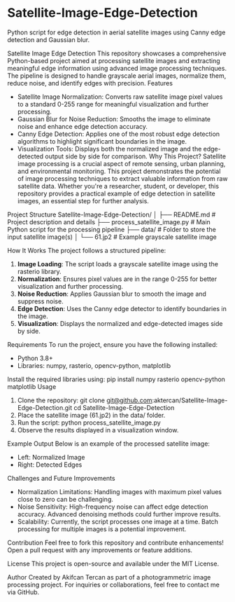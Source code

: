 # Satellite-Image-Edge-Detection
Python script for edge detection in aerial satellite images using Canny edge detection and Gaussian blur.

Satellite Image Edge Detection
This repository showcases a comprehensive Python-based project aimed at processing satellite images and extracting meaningful edge information using advanced image processing techniques. The pipeline is designed to handle grayscale aerial images, normalize them, reduce noise, and identify edges with precision.
Features
- Satellite Image Normalization: Converts raw satellite image pixel values to a standard 0-255 range for meaningful visualization and further processing.
- Gaussian Blur for Noise Reduction: Smooths the image to eliminate noise and enhance edge detection accuracy.
- Canny Edge Detection: Applies one of the most robust edge detection algorithms to highlight significant boundaries in the image.
- Visualization Tools: Displays both the normalized image and the edge-detected output side by side for comparison.
Why This Project?
Satellite image processing is a crucial aspect of remote sensing, urban planning, and environmental monitoring. This project demonstrates the potential of image processing techniques to extract valuable information from raw satellite data. Whether you're a researcher, student, or developer, this repository provides a practical example of edge detection in satellite images, an essential step for further analysis.

Project Structure
Satellite-Image-Edge-Detection/
│
├── README.md                   # Project description and details
├── process_satellite_image.py  # Main Python script for the processing pipeline
├── data/                       # Folder to store the input satellite image(s)
│   └── 61.jp2                  # Example grayscale satellite image

How It Works
The project follows a structured pipeline:
1. **Image Loading**: The script loads a grayscale satellite image using the rasterio library.
2. **Normalization**: Ensures pixel values are in the range 0-255 for better visualization and further processing.
3. **Noise Reduction**: Applies Gaussian blur to smooth the image and suppress noise.
4. **Edge Detection**: Uses the Canny edge detector to identify boundaries in the image.
5. **Visualization**: Displays the normalized and edge-detected images side by side.

Requirements
To run the project, ensure you have the following installed:
- Python 3.8+
- Libraries: numpy, rasterio, opencv-python, matplotlib

Install the required libraries using:
pip install numpy rasterio opencv-python matplotlib
Usage
1. Clone the repository:
   git clone git@github.com:aktercan/Satellite-Image-Edge-Detection.git
   cd Satellite-Image-Edge-Detection
2. Place the satellite image (61.jp2) in the data/ folder.
3. Run the script:
   python process_satellite_image.py
4. Observe the results displayed in a visualization window.

Example Output
Below is an example of the processed satellite image:
- Left: Normalized Image
- Right: Detected Edges

Challenges and Future Improvements
- Normalization Limitations: Handling images with maximum pixel values close to zero can be challenging.
- Noise Sensitivity: High-frequency noise can affect edge detection accuracy. Advanced denoising methods could further improve results.
- Scalability: Currently, the script processes one image at a time. Batch processing for multiple images is a potential improvement.

Contribution
Feel free to fork this repository and contribute enhancements! Open a pull request with any improvements or feature additions.

License
This project is open-source and available under the MIT License.

Author
Created by Akifcan Tercan as part of a photogrammetric image processing project. For inquiries or collaborations, feel free to contact me via GitHub.
